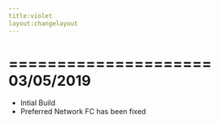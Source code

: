 ```yaml
---
title:violet
layout:changelayout
---
```


=====================
    03/05/2019
=====================

* Intial Build
* Preferred Network FC has been fixed
